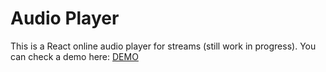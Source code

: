 # Audio Player
This is a React online audio player for streams (still work in progress).
You can check a demo here: [DEMO](http://pl4y.surge.sh)
